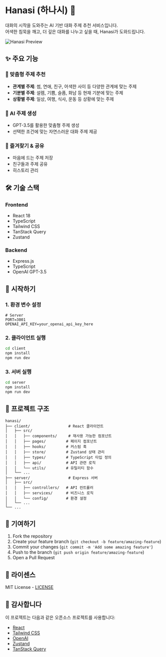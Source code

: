 # Hanasi (하나시) 💬

대화의 시작을 도와주는 AI 기반 대화 주제 추천 서비스입니다.  
어색한 침묵을 깨고, 더 깊은 대화를 나누고 싶을 때, Hanasi가 도와드립니다.

![Hanasi Preview](client/public/preview.png)

## ✨ 주요 기능

### 🎯 맞춤형 주제 추천

- **관계별 주제**: 썸, 연애, 친구, 어색한 사이 등 다양한 관계에 맞는 주제
- **기분별 주제**: 설렘, 기쁨, 슬픔, 화남 등 현재 기분에 맞는 주제
- **상황별 주제**: 일상, 여행, 식사, 운동 등 상황에 맞는 주제

### 🤖 AI 주제 생성

- GPT-3.5를 활용한 맞춤형 주제 생성
- 선택한 조건에 맞는 자연스러운 대화 주제 제공

### 💝 즐겨찾기 & 공유

- 마음에 드는 주제 저장
- 친구들과 주제 공유
- 히스토리 관리

## 🛠 기술 스택

### Frontend

- React 18
- TypeScript
- Tailwind CSS
- TanStack Query
- Zustand

### Backend

- Express.js
- TypeScript
- OpenAI GPT-3.5

## 🚀 시작하기

### 1. 환경 변수 설정

```env
# Server
PORT=3001
OPENAI_API_KEY=your_openai_api_key_here
```

### 2. 클라이언트 실행

```bash
cd client
npm install
npm run dev
```

### 3. 서버 실행

```bash
cd server
npm install
npm run dev
```

## 📁 프로젝트 구조

```
hanasi/
├── client/                 # React 클라이언트
│   ├── src/
│   │   ├── components/     # 재사용 가능한 컴포넌트
│   │   ├── pages/         # 페이지 컴포넌트
│   │   ├── hooks/         # 커스텀 훅
│   │   ├── store/         # Zustand 상태 관리
│   │   ├── types/         # TypeScript 타입 정의
│   │   ├── api/           # API 관련 로직
│   │   └── utils/         # 유틸리티 함수
│   └── ...
├── server/                 # Express 서버
│   ├── src/
│   │   ├── controllers/   # API 컨트롤러
│   │   ├── services/      # 비즈니스 로직
│   │   └── config/        # 환경 설정
│   └── ...
└── ...
```

## 🤝 기여하기

1. Fork the repository
2. Create your feature branch (`git checkout -b feature/amazing-feature`)
3. Commit your changes (`git commit -m 'Add some amazing feature'`)
4. Push to the branch (`git push origin feature/amazing-feature`)
5. Open a Pull Request

## 📝 라이센스

MIT License - [LICENSE](LICENSE)

## 🙏 감사합니다

이 프로젝트는 다음과 같은 오픈소스 프로젝트를 사용합니다:

- [React](https://reactjs.org/)
- [Tailwind CSS](https://tailwindcss.com/)
- [OpenAI](https://openai.com/)
- [Zustand](https://github.com/pmndrs/zustand)
- [TanStack Query](https://tanstack.com/query/latest)
